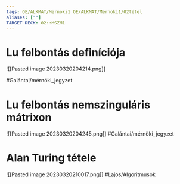 ```yaml
---
tags: OE/ALKMAT/Mernoki1 OE/ALKMAT/Mernoki1/02tétel 
aliases: [""]
TARGET DECK: 02::MSZM1
---
```


# Lu felbontás definíciója
![[Pasted image 20230320204214.png]]



#Galántai/mérnöki_jegyzet 
# Lu felbontás nemszinguláris mátrixon
![[Pasted image 20230320204245.png]]
#Galántai/mérnöki_jegyzet 
# Alan Turing tétele
![[Pasted image 20230320210017.png]]
#Lajos/Algoritmusok
